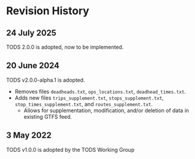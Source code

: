 # Revision History

## 24 July 2025

TODS 2.0.0 is adopted, now to be implemented.

## 20 June 2024

TODS v2.0.0-alpha.1 is adopted.

* Removes files `deadheads.txt`, `ops_locations.txt`, `deadhead_times.txt`.
* Adds new files `trips_supplement.txt`, `stops_supplement.txt`, `stop_times_supplement.txt`, and `routes_supplement.txt`.
    * Allows for supplementation, modification, and/or deletion of data in existing GTFS feed.

## 3 May 2022

TODS v1.0.0 is adopted by the TODS Working Group
